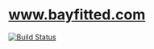 # www.bayfitted.com

[![Build Status](https://img.shields.io/travis/dmtucker/www.bayfitted.com.svg)](https://travis-ci.org/dmtucker/www.bayfitted.com)
